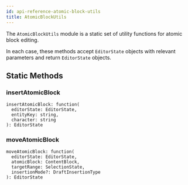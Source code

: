 ```yaml
---
id: api-reference-atomic-block-utils
title: AtomicBlockUtils
---
```


The `AtomicBlockUtils` module is a static set of utility functions for atomic
block editing.

In each case, these methods accept `EditorState` objects with relevant
parameters and return `EditorState` objects.

## Static Methods

### insertAtomicBlock

```
insertAtomicBlock: function(
  editorState: EditorState,
  entityKey: string,
  character: string
): EditorState
```

### moveAtomicBlock

```
moveAtomicBlock: function(
  editorState: EditorState,
  atomicBlock: ContentBlock,
  targetRange: SelectionState,
  insertionMode?: DraftInsertionType
): EditorState
```
